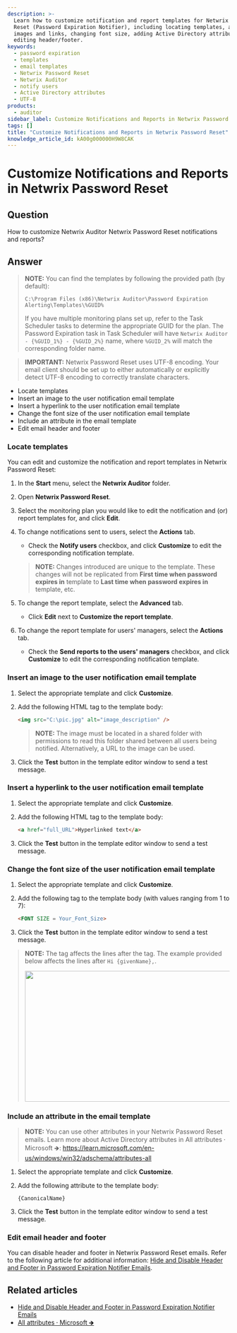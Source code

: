 ```yaml
---
description: >-
  Learn how to customize notification and report templates for Netwrix Password
  Reset (Password Expiration Notifier), including locating templates, adding
  images and links, changing font size, adding Active Directory attributes, and
  editing header/footer.
keywords:
  - password expiration
  - templates
  - email templates
  - Netwrix Password Reset
  - Netwrix Auditor
  - notify users
  - Active Directory attributes
  - UTF-8
products:
  - auditor
sidebar_label: Customize Notifications and Reports in Netwrix Password Reset
tags: []
title: "Customize Notifications and Reports in Netwrix Password Reset"
knowledge_article_id: kA00g000000H9W8CAK
---
```


# Customize Notifications and Reports in Netwrix Password Reset

## Question

How to customize Netwrix Auditor Netwrix Password Reset notifications and reports?

## Answer

> **NOTE:** You can find the templates by following the provided path (by default):
>
> ```text
> C:\Program Files (x86)\Netwrix Auditor\Password Expiration Alerting\Templates\%GUID%
> ```
>
> If you have multiple monitoring plans set up, refer to the Task Scheduler tasks to determine the appropriate GUID for the plan. The Password Expiration task in Task Scheduler will have `Netwrix Auditor - {%GUID_1%} - {%GUID_2%}` name, where `%GUID_2%` will match the corresponding folder name.

> **IMPORTANT:** Netwrix Password Reset uses UTF-8 encoding. Your email client should be set up to either automatically or explicitly detect UTF-8 encoding to correctly translate characters.

- Locate templates
- Insert an image to the user notification email template
- Insert a hyperlink to the user notification email template
- Change the font size of the user notification email template
- Include an attribute in the email template
- Edit email header and footer

### Locate templates

You can edit and customize the notification and report templates in Netwrix Password Reset:

1. In the **Start** menu, select the **Netwrix Auditor** folder.
2. Open **Netwrix Password Reset**.
3. Select the monitoring plan you would like to edit the notification and (or) report templates for, and click **Edit**.
4. To change notifications sent to users, select the **Actions** tab.
   - Check the **Notify users** checkbox, and click **Customize** to edit the corresponding notification template.

   > **NOTE:** Changes introduced are unique to the template. These changes will not be replicated from **First time when password expires in** template to **Last time when password expires in** template, etc.

5. To change the report template, select the **Advanced** tab.
   - Click **Edit** next to **Customize the report template**.
6. To change the report template for users' managers, select the **Actions** tab.
   - Check the **Send reports to the users' managers** checkbox, and click **Customize** to edit the corresponding notification template.

### Insert an image to the user notification email template

1. Select the appropriate template and click **Customize**.
2. Add the following HTML tag to the template body:

   ```html
   <img src="C:\pic.jpg" alt="image_description" />
   ```

   > **NOTE:** The image must be located in a shared folder with permissions to read this folder shared between all users being notified. Alternatively, a URL to the image can be used.

3. Click the **Test** button in the template editor window to send a test message.

### Insert a hyperlink to the user notification email template

1. Select the appropriate template and click **Customize**.
2. Add the following HTML tag to the template body:

   ```html
   <a href="full_URL">Hyperlinked text</a>
   ```

3. Click the **Test** button in the template editor window to send a test message.

### Change the font size of the user notification email template

1. Select the appropriate template and click **Customize**.
2. Add the following tag to the template body (with values ranging from 1 to 7):

   ```html
   <FONT SIZE = Your_Font_Size>
   ```

3. Click the **Test** button in the template editor window to send a test message.

> **NOTE:** The tag affects the lines after the tag. The example provided below affects the lines after `Hi {givenName},`.
>
> <img height="296" src="https://nwxcorp.file.force.com/servlet/rtaImage?eid=ka0Qk0000001ZgT&feoid=00N0g000004CA0p&refid=0EM4u000008MF8u" width="483" />

### Include an attribute in the email template

> **NOTE:** You can use other attributes in your Netwrix Password Reset emails. Learn more about Active Directory attributes in All attributes ⸱ Microsoft 🡺: https://learn.microsoft.com/en-us/windows/win32/adschema/attributes-all

1. Select the appropriate template and click **Customize**.
2. Add the following attribute to the template body:

   ```text
   {CanonicalName}
   ```

3. Click the **Test** button in the template editor window to send a test message.

### Edit email header and footer

You can disable header and footer in Netwrix Password Reset emails. Refer to the following article for additional information: [Hide and Disable Header and Footer in Password Expiration Notifier Emails](/docs/kb/auditor/hide-and-disable-header-and-footer-in-password-expiration-notifier-emails.md).

## Related articles

- [Hide and Disable Header and Footer in Password Expiration Notifier Emails](/docs/kb/auditor/hide-and-disable-header-and-footer-in-password-expiration-notifier-emails.md)
- [All attributes ⸱ Microsoft 🡺](https://learn.microsoft.com/en-us/windows/win32/adschema/attributes-all)
